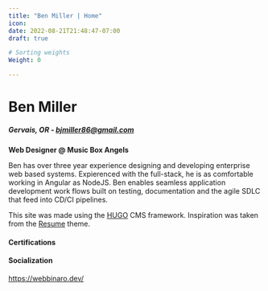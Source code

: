 ```yaml
---
title: "Ben Miller | Home"
icon: 
date: 2022-08-21T21:48:47-07:00
draft: true

# Sorting weights
Weight: 0

---
```


# Ben Miller
##### Gervais, OR - bjmiller86@gmail.com

**Web Designer @ Music Box Angels**

Ben has over three year experience designing and developing enterprise web based systems. Expierenced with the full-stack, he is as comfortable working in Angular as NodeJS. Ben enables seamless application development work flows built on testing, documentation and the agile SDLC that feed into CD/CI pipelines.  

This site was made using the [HUGO](http://gohugo.io) CMS framework. Inspiration was taken from the [Resume](https://themes.gohugo.io/themes/hugo-resume/) theme.

#### Certifications  

#### Socialization 

https://webbinaro.dev/